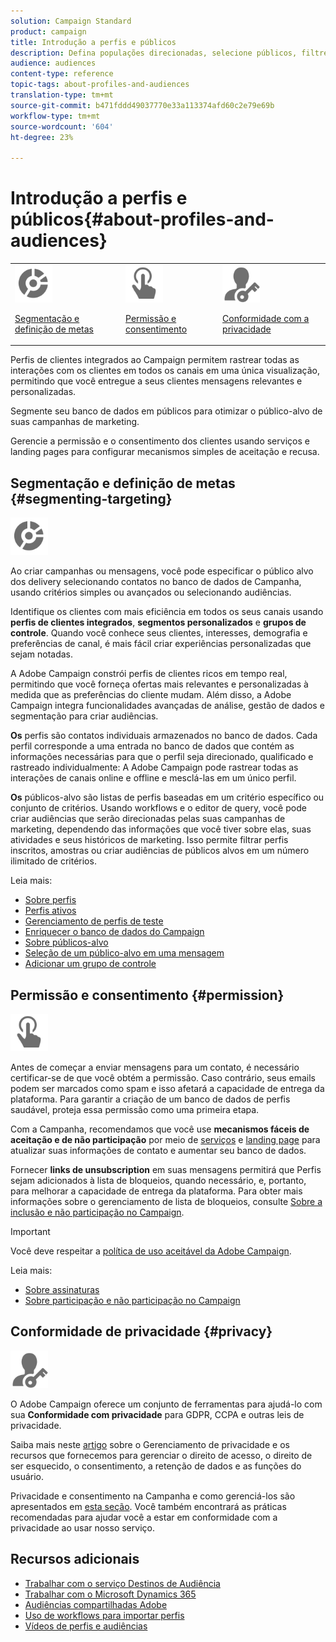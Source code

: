 ```yaml
---
solution: Campaign Standard
product: campaign
title: Introdução a perfis e públicos
description: Defina populações direcionadas, selecione públicos, filtre destinatários, colete dados e atualize perfis.
audience: audiences
content-type: reference
topic-tags: about-profiles-and-audiences
translation-type: tm+mt
source-git-commit: b471fddd49037770e33a113374afd60c2e79e69b
workflow-type: tm+mt
source-wordcount: '604'
ht-degree: 23%

---
```



# Introdução a perfis e públicos{#about-profiles-and-audiences}

<table>
<tr>
<td><img src="assets/do-not-localize/icon_segment.svg" width="60px"><p><a href="#segmenting-targeting">Segmentação e definição de metas</a></p></td>
<td><img src="assets/do-not-localize/icon_permission.svg" width="60px"><p><a href="#permission">Permissão e consentimento</a></p></td>
<td><img src="assets/do-not-localize/icon_privacy.svg" width="60px"><p><a href="#privacy">Conformidade com a privacidade</a></p></td></tr>
</table>

Perfis de clientes integrados ao Campaign permitem rastrear todas as interações com os clientes em todos os canais em uma única visualização, permitindo que você entregue a seus clientes mensagens relevantes e personalizadas.

Segmente seu banco de dados em públicos para otimizar o público-alvo de suas campanhas de marketing.

Gerencie a permissão e o consentimento dos clientes usando serviços e landing pages para configurar mecanismos simples de aceitação e recusa.

## Segmentação e definição de metas {#segmenting-targeting}

<img src="assets/do-not-localize/icon_segment.svg" width="60px">

Ao criar campanhas ou mensagens, você pode especificar o público alvo dos delivery selecionando contatos no banco de dados de Campanha, usando critérios simples ou avançados ou selecionando audiências.

Identifique os clientes com mais eficiência em todos os seus canais usando **perfis de clientes integrados**, **segmentos personalizados** e **grupos de controle**. Quando você conhece seus clientes, interesses, demografia e preferências de canal, é mais fácil criar experiências personalizadas que sejam notadas.

A Adobe Campaign constrói perfis de clientes ricos em tempo real, permitindo que você forneça ofertas mais relevantes e personalizadas à medida que as preferências do cliente mudam. Além disso, a Adobe Campaign integra funcionalidades avançadas de análise, gestão de dados e segmentação para criar audiências.

**Os** perfis são contatos individuais armazenados no banco de dados. Cada perfil corresponde a uma entrada no banco de dados que contém as informações necessárias para que o perfil seja direcionado, qualificado e rastreado individualmente: A Adobe Campaign pode rastrear todas as interações de canais online e offline e mesclá-las em um único perfil.

**Os** públicos-alvo são listas de perfis baseadas em um critério específico ou conjunto de critérios. Usando workflows e o editor de query, você pode criar audiências que serão direcionadas pelas suas campanhas de marketing, dependendo das informações que você tiver sobre elas, suas atividades e seus históricos de marketing. Isso permite filtrar perfis inscritos, amostras ou criar audiências de públicos alvos em um número ilimitado de critérios.

Leia mais:

* [Sobre perfis](../../audiences/using/about-profiles.md)
* [Perfis ativos](../../audiences/using/active-profiles.md)
* [Gerenciamento de perfis de teste](../../audiences/using/managing-test-profiles.md)
* [Enriquecer o banco de dados do Campaign](../../audiences/using/enriching-campaign-database.md)
* [Sobre públicos-alvo](../../audiences/using/about-audiences.md)
* [Seleção de um público-alvo em uma mensagem](../../audiences/using/selecting-an-audience-in-a-message.md)
* [Adicionar um grupo de controle](../../sending/using/control-group.md)

## Permissão e consentimento {#permission}

<img src="assets/do-not-localize/icon_permission.svg"  width="60px">

Antes de começar a enviar mensagens para um contato, é necessário certificar-se de que você obtém a permissão. Caso contrário, seus emails podem ser marcados como spam e isso afetará a capacidade de entrega da plataforma. Para garantir a criação de um banco de dados de perfis saudável, proteja essa permissão como uma primeira etapa.

Com a Campanha, recomendamos que você use **mecanismos fáceis de aceitação e de não participação** por meio de [serviços](../../audiences/using/creating-a-service.md) e [landing page](../../channels/using/getting-started-with-landing-pages.md) para atualizar suas informações de contato e aumentar seu banco de dados.

Fornecer **links de unsubscription** em suas mensagens permitirá que Perfis sejam adicionados à lista de bloqueios, quando necessário, e, portanto, para melhorar a capacidade de entrega da plataforma. Para obter mais informações sobre o gerenciamento de lista de bloqueios, consulte [Sobre a inclusão e não participação no Campaign](../../audiences/using/about-opt-in-and-opt-out-in-campaign.md).

>[!IMPORTANT]
>
>Você deve respeitar a [política de uso aceitável da Adobe Campaign](https://www.adobe.com/legal/terms/aup.html).

Leia mais:

* [Sobre assinaturas](../../audiences/using/about-subscriptions.md)
* [Sobre participação e não participação no Campaign](../../audiences/using/about-opt-in-and-opt-out-in-campaign.md)

## Conformidade de privacidade {#privacy}

<img src="assets/do-not-localize/icon_privacy.svg" width="60px">

O Adobe Campaign oferece um conjunto de ferramentas para ajudá-lo com sua **Conformidade com privacidade** para GDPR, CCPA e outras leis de privacidade.

Saiba mais neste [artigo](https://helpx.adobe.com/br/campaign/kb/campaign-privacy.html) sobre o Gerenciamento de privacidade e os recursos que fornecemos para gerenciar o direito de acesso, o direito de ser esquecido, o consentimento, a retenção de dados e as funções do usuário.

Privacidade e consentimento na Campanha e como gerenciá-los são apresentados em [esta seção](../../start/using/privacy.md). Você também encontrará as práticas recomendadas para ajudar você a estar em conformidade com a privacidade ao usar nosso serviço.

## Recursos adicionais

* [Trabalhar com o serviço Destinos de Audiência](../../audiences/using/aep-about-audience-destinations-service.md)
* [Trabalhar com o Microsoft Dynamics 365](../../integrating/using/d365-acs-get-started.md)
* [Audiências compartilhadas Adobe](../../integrating/using/sharing-audiences-with-audience-manager-or-people-core-service.md)
* [Uso de workflows para importar perfis](../../automating/using/creating-import-workflow-templates.md)
* [Vídeos de perfis e audiências](https://docs.adobe.com/content/help/en/campaign-standard-learn/tutorials/profiles-and-audiences/creating-profiles-and-audiences.html)
